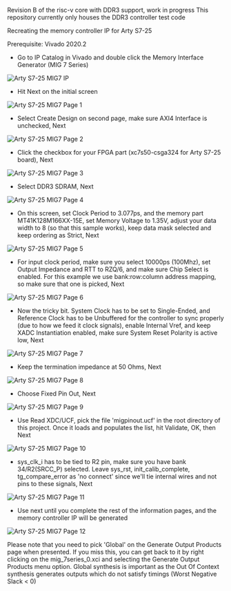 Revision B of the risc-v core with DDR3 support, work in progress
This repository currently only houses the DDR3 controller test code

Recreating the memory controller IP for Arty S7-25

Prerequisite: Vivado 2020.2

- Go to IP Catalog in Vivado and double click the Memory Interface Generator (MIG 7 Series)

![Arty S7-25 MIG7 IP](images/mig00.png)

- Hit Next on the initial screen

![Arty S7-25 MIG7 Page 1](images/mig01.png)

- Select Create Design on second page, make sure AXI4 Interface is unchecked, Next

![Arty S7-25 MIG7 Page 2](images/mig02.png)

- Click the checkbox for your FPGA part (xc7s50-csga324 for Arty S7-25 board), Next

![Arty S7-25 MIG7 Page 3](images/mig03.png)

- Select DDR3 SDRAM, Next

![Arty S7-25 MIG7 Page 4](images/mig04.png)

- On this screen, set Clock Period to 3.077ps, and the memory part MT41K128M166XX-15E, set Memory Voltage to 1.35V, adjust your data width to 8 (so that this sample works), keep data mask selected and keep ordering as Strict, Next

![Arty S7-25 MIG7 Page 5](images/mig05.png)

- For input clock period, make sure you select 10000ps (100Mhz), set Output Impedance and RTT to RZQ/6, and make sure Chip Select is enabled. For this example we use bank:row:column address mapping, so make sure that one is picked, Next

![Arty S7-25 MIG7 Page 6](images/mig06.png)

- Now the tricky bit. System Clock has to be set to Single-Ended, and Reference Clock has to be Unbuffered for the controller to sync properly (due to how we feed it clock signals), enable Internal Vref, and keep XADC Instantiation enabled, make sure System Reset Polarity is active low, Next

![Arty S7-25 MIG7 Page 7](images/mig07.png)

- Keep the termination impedance at 50 Ohms, Next

![Arty S7-25 MIG7 Page 8](images/mig08.png)

- Choose Fixed Pin Out, Next

![Arty S7-25 MIG7 Page 9](images/mig09.png)

- Use Read XDC/UCF, pick the file 'migpinout.ucf' in the root directory of this project. Once it loads and populates the list, hit Validate, OK, then Next

![Arty S7-25 MIG7 Page 10](images/mig0A.png)

- sys_clk_i has to be tied to R2 pin, make sure you have bank 34/R2(SRCC_P) selected. Leave sys_rst, init_calib_complete, tg_compare_error as 'no connect' since we'll tie internal wires and not pins to these signals, Next

![Arty S7-25 MIG7 Page 11](images/mig0B.png)

- Use next until you complete the rest of the information pages, and the memory controller IP will be generated

![Arty S7-25 MIG7 Page 12](images/mig0C.png)

Please note that you need to pick 'Global' on the Generate Output Products page when presented. If you miss this, you can get back to it by right clicking on the mig_7series_0.xci and selecting the Generate Output Products menu option. Global synthesis is important as the Out Of Context synthesis generates outputs which do not satisfy timings (Worst Negative Slack < 0)
